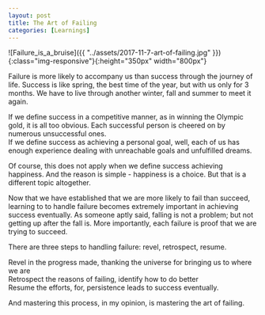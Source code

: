 ```yaml
---
layout: post
title: The Art of Failing
categories: [Learnings]
---
```


![Failure_is_a_bruise]({{ "../assets/2017-11-7-art-of-failing.jpg" }}){:class="img-responsive"}{:height="350px" width="800px"}  

Failure is more likely to accompany us than success through the journey of life. Success is like spring, the best time of the year, but with us only for 3 months. We have to live through another winter, fall and summer to meet it again.  
 
If we define success in a competitive manner, as in winning the Olympic gold, it is all too obvious. Each successful person is cheered on by numerous unsuccessful ones.  
If we define success as achieving a personal goal, well, each of us has enough experience dealing with unreachable goals and unfulfilled dreams.  

Of course, this does not apply when we define success achieving happiness. And the reason is simple - happiness is a choice. But that is a different topic altogether.  

Now that we have established that we are more likely to fail than succeed, learning to to handle failure becomes extremely important in achieving success eventually. As someone aptly said, falling is not a problem; but not getting up after the fall is.
More importantly, each failure is proof that we are trying to succeed.  

There are three steps to handling failure: revel, retrospect, resume.  

Revel in the progress made, thanking the universe for bringing us to where we are  
Retrospect the reasons of failing, identify how to do better  
Resume the efforts, for, persistence leads to success eventually.

And mastering this process, in my opinion, is mastering the art of failing.
